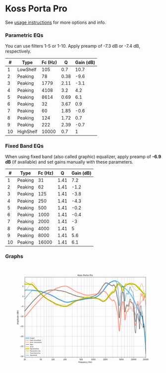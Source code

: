 # Koss Porta Pro
See [usage instructions](https://github.com/jaakkopasanen/AutoEq#usage) for more options and info.

### Parametric EQs
You can use filters 1-5 or 1-10. Apply preamp of -7.3 dB or -7.4 dB, respectively.

|   # | Type      |   Fc (Hz) |    Q |   Gain (dB) |
|-----|-----------|-----------|------|-------------|
|   1 | LowShelf  |       105 | 0.7  |        10.7 |
|   2 | Peaking   |        78 | 0.38 |        -9.6 |
|   3 | Peaking   |      1779 | 2.11 |        -3.1 |
|   4 | Peaking   |      4108 | 3.2  |         4.2 |
|   5 | Peaking   |      8614 | 0.69 |         6.1 |
|   6 | Peaking   |        32 | 3.67 |         0.9 |
|   7 | Peaking   |        60 | 1.85 |        -0.6 |
|   8 | Peaking   |       124 | 1.72 |         0.7 |
|   9 | Peaking   |       222 | 2.39 |        -0.7 |
|  10 | HighShelf |     10000 | 0.7  |         1   |

### Fixed Band EQs
When using fixed band (also called graphic) equalizer, apply preamp of **-6.9 dB** (if available) and set gains manually with these parameters.

|   # | Type    |   Fc (Hz) |    Q |   Gain (dB) |
|-----|---------|-----------|------|-------------|
|   1 | Peaking |        31 | 1.41 |         7.2 |
|   2 | Peaking |        62 | 1.41 |        -1.2 |
|   3 | Peaking |       125 | 1.41 |        -3.8 |
|   4 | Peaking |       250 | 1.41 |        -4.3 |
|   5 | Peaking |       500 | 1.41 |        -0.2 |
|   6 | Peaking |      1000 | 1.41 |        -0.4 |
|   7 | Peaking |      2000 | 1.41 |        -3   |
|   8 | Peaking |      4000 | 1.41 |         5   |
|   9 | Peaking |      8000 | 1.41 |         5.6 |
|  10 | Peaking |     16000 | 1.41 |         6.1 |

### Graphs
![](./Koss%20Porta%20Pro.png)
